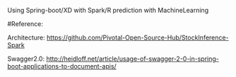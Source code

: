 Using Spring-boot/XD with Spark/R prediction with MachineLearning

#Reference:

Architecture: https://github.com/Pivotal-Open-Source-Hub/StockInference-Spark

Swagger2.0: http://heidloff.net/article/usage-of-swagger-2-0-in-spring-boot-applications-to-document-apis/
